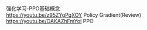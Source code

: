 强化学习-PPO基础概念  
https://youtu.be/z95ZYgPgXOY  Policy Gradient(Review)  
https://youtu.be/OAKAZhFmYoI  PPO  
